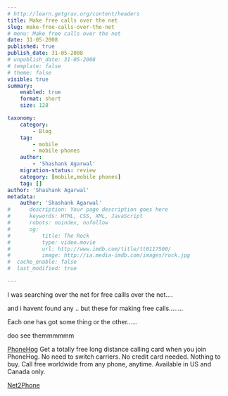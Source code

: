 ```yaml
---
# http://learn.getgrav.org/content/headers
title: Make free calls over the net
slug: make-free-calls-over-the-net
# menu: Make free calls over the net
date: 31-05-2008
published: true
publish_date: 31-05-2008
# unpublish_date: 31-05-2008
# template: false
# theme: false
visible: true
summary:
    enabled: true
    format: short
    size: 128

taxonomy:
    category:
        - Blog
    tag:
        - mobile
        - mobile phones
    author:
        - 'Shashank Agarwal'
    migration-status: review
    category: [mobile,mobile phones]
    tag: []
author: 'Shashank Agarwal'
metadata:
    author: 'Shashank Agarwal'
#      description: Your page description goes here
#      keywords: HTML, CSS, XML, JavaScript
#      robots: noindex, nofollow
#      og:
#          title: The Rock
#          type: video.movie
#          url: http://www.imdb.com/title/tt0117500/
#          image: http://ia.media-imdb.com/images/rock.jpg
#  cache_enable: false
#  last_modified: true

---
```


I was searching over the net for free callls over the net….

and i havent found any .. but these for making free calls……..

Each one has got some thing or the other……

doo see themmmmmm

[PhoneHog](http://www.fineclicks.com/fc2/click.php?sid=580&pid=1331&bid=5745) Get a totally free long distance calling card when you join PhoneHog. No need to switch carriers. No credit card needed. Nothing to buy. Call free worldwide from any phone, anytime. Available in US and Canada only.

[Net2Phone](http://click.linksynergy.com/fs-bin/click?id=GgIIJlJ6L5k&offerid=36575.10000004&type=3&subid=0)
